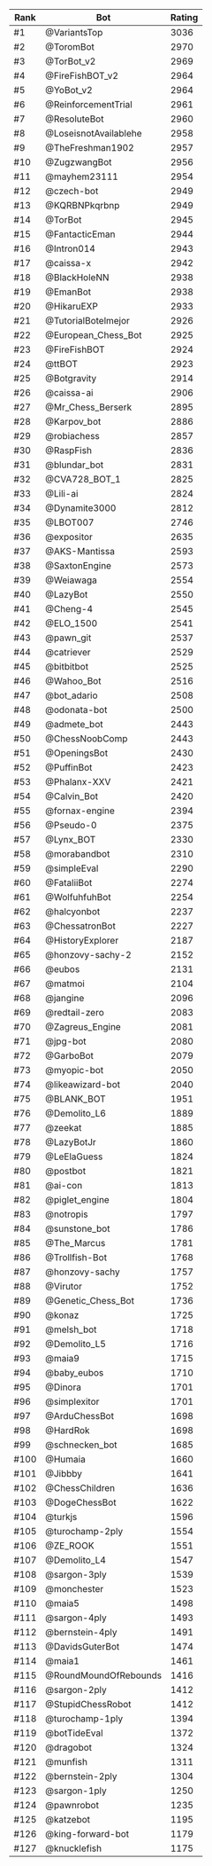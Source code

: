 Rank|Bot|Rating
---|---|---
#1|@VariantsTop|3036
#2|@ToromBot|2970
#3|@TorBot_v2|2969
#4|@FireFishBOT_v2|2964
#5|@YoBot_v2|2964
#6|@ReinforcementTrial|2961
#7|@ResoluteBot|2960
#8|@LoseisnotAvailablehe|2958
#9|@TheFreshman1902|2957
#10|@ZugzwangBot|2956
#11|@mayhem23111|2954
#12|@czech-bot|2949
#13|@KQRBNPkqrbnp|2949
#14|@TorBot|2945
#15|@FantacticEman|2944
#16|@Intron014|2943
#17|@caissa-x|2942
#18|@BlackHoleNN|2938
#19|@EmanBot|2938
#20|@HikaruEXP|2933
#21|@TutorialBotelmejor|2926
#22|@European_Chess_Bot|2925
#23|@FireFishBOT|2924
#24|@ttBOT|2923
#25|@Botgravity|2914
#26|@caissa-ai|2906
#27|@Mr_Chess_Berserk|2895
#28|@Karpov_bot|2886
#29|@robiachess|2857
#30|@RaspFish|2836
#31|@blundar_bot|2831
#32|@CVA728_BOT_1|2825
#33|@Lili-ai|2824
#34|@Dynamite3000|2812
#35|@LBOT007|2746
#36|@expositor|2635
#37|@AKS-Mantissa|2593
#38|@SaxtonEngine|2573
#39|@Weiawaga|2554
#40|@LazyBot|2550
#41|@Cheng-4|2545
#42|@ELO_1500|2541
#43|@pawn_git|2537
#44|@catriever|2529
#45|@bitbitbot|2525
#46|@Wahoo_Bot|2516
#47|@bot_adario|2508
#48|@odonata-bot|2500
#49|@admete_bot|2443
#50|@ChessNoobComp|2443
#51|@OpeningsBot|2430
#52|@PuffinBot|2423
#53|@Phalanx-XXV|2421
#54|@Calvin_Bot|2420
#55|@fornax-engine|2394
#56|@Pseudo-0|2375
#57|@Lynx_BOT|2330
#58|@morabandbot|2310
#59|@simpleEval|2290
#60|@FataliiBot|2274
#61|@WolfuhfuhBot|2254
#62|@halcyonbot|2237
#63|@ChessatronBot|2227
#64|@HistoryExplorer|2187
#65|@honzovy-sachy-2|2152
#66|@eubos|2131
#67|@matmoi|2104
#68|@jangine|2096
#69|@redtail-zero|2083
#70|@Zagreus_Engine|2081
#71|@jpg-bot|2080
#72|@GarboBot|2079
#73|@myopic-bot|2050
#74|@likeawizard-bot|2040
#75|@BLANK_BOT|1951
#76|@Demolito_L6|1889
#77|@zeekat|1885
#78|@LazyBotJr|1860
#79|@LeElaGuess|1824
#80|@postbot|1821
#81|@ai-con|1813
#82|@piglet_engine|1804
#83|@notropis|1797
#84|@sunstone_bot|1786
#85|@The_Marcus|1781
#86|@Trollfish-Bot|1768
#87|@honzovy-sachy|1757
#88|@Virutor|1752
#89|@Genetic_Chess_Bot|1736
#90|@konaz|1725
#91|@melsh_bot|1718
#92|@Demolito_L5|1716
#93|@maia9|1715
#94|@baby_eubos|1710
#95|@Dinora|1701
#96|@simplexitor|1701
#97|@ArduChessBot|1698
#98|@HardRok|1698
#99|@schnecken_bot|1685
#100|@Humaia|1660
#101|@Jibbby|1641
#102|@ChessChildren|1636
#103|@DogeChessBot|1622
#104|@turkjs|1596
#105|@turochamp-2ply|1554
#106|@ZE_ROOK|1551
#107|@Demolito_L4|1547
#108|@sargon-3ply|1539
#109|@monchester|1523
#110|@maia5|1498
#111|@sargon-4ply|1493
#112|@bernstein-4ply|1491
#113|@DavidsGuterBot|1474
#114|@maia1|1461
#115|@RoundMoundOfRebounds|1416
#116|@sargon-2ply|1412
#117|@StupidChessRobot|1412
#118|@turochamp-1ply|1394
#119|@botTideEval|1372
#120|@dragobot|1324
#121|@munfish|1311
#122|@bernstein-2ply|1304
#123|@sargon-1ply|1250
#124|@pawnrobot|1235
#125|@katzebot|1195
#126|@king-forward-bot|1179
#127|@knucklefish|1175
